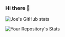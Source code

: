 ### Hi there 👋

<!--
**jothipriyadharshanr/jothipriyadharshanr** is a ✨ _special_ ✨ repository because its `README.md` (this file) appears on your GitHub profile.

Here are some ideas to get you started:

- 🔭 I’m currently working on ...
- 🌱 I’m currently learning ...
- 👯 I’m looking to collaborate on ...
- 🤔 I’m looking for help with ...
- 💬 Ask me about ...
- 📫 How to reach me: ...
- 😄 Pronouns: ...
- ⚡ Fun fact: ...
-->

![Joe's GitHub stats](https://github-readme-stats.vercel.app/api?username=jothipriyadharshanr&show_icons=true&include_all_commits=true)

![Your Repository's Stats](https://github-readme-stats.vercel.app/api/top-langs/?username=jothipriyadharshanr&theme=blue-green)

<!-- ![Profile View Counter](https://komarev.com/ghpvc/?username=jothipriyadharshanr) -->
